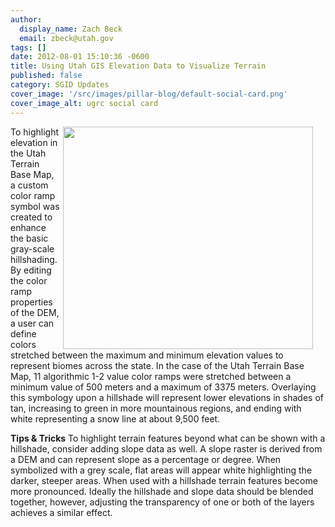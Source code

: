 ```yaml
---
author:
  display_name: Zach Beck
  email: zbeck@utah.gov
tags: []
date: 2012-08-01 15:10:36 -0600
title: Using Utah GIS Elevation Data to Visualize Terrain
published: false
category: SGID Updates
cover_image: '/src/images/pillar-blog/default-social-card.png'
cover_image_alt: ugrc social card
---
```


<p><img style="padding-right: 20px;" title="Using ArcMap color ramp symbology to provide an intuitive elevation coloring" src="/images/404.png" alt="" width="400" height="356" align="right" /></p>

To highlight elevation in the Utah Terrain Base Map, a custom color ramp symbol was created to enhance the basic gray-scale hillshading. By editing the color ramp properties of the DEM, a user can define colors stretched between the maximum and minimum elevation values to represent biomes across the state. In the case of the Utah Terrain Base Map, 11 algorithmic 1-2 value color ramps were stretched between a minimum value of 500 meters and a maximum of 3375 meters. Overlaying this symbology upon a hillshade will represent lower elevations in shades of tan, increasing to green in more mountainous regions, and ending with white representing a snow line at about 9,500 feet.

**Tips & Tricks**
To highlight terrain features beyond what can be shown with a hillshade, consider adding slope data as well. A slope raster is derived from a DEM and can represent slope as a percentage or degree. When symbolized with a grey scale, flat areas will appear white highlighting the darker, steeper areas. When used with a hillshade terrain features become more pronounced. Ideally the hillshade and slope data should be blended together, however, adjusting the transparency of one or both of the layers achieves a similar effect.
